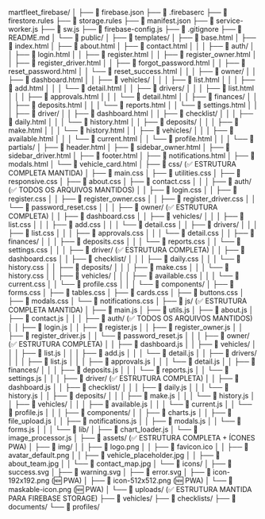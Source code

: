 martfleet_firebase/
│
├── 📄 firebase.json
├── 📄 .firebaserc
├── 📄 firestore.rules
├── 📄 storage.rules
├── 📄 manifest.json
├── 📄 service-worker.js
├── 📄 sw.js
├── 📄 firebase-config.js
├── 📄 .gitignore
├── 📄 README.md
│
└── 📁 public/
    │
    ├── 📁 templates/
    │   ├── 📄 base.html
    │   ├── 📄 index.html
    │   ├── 📄 about.html
    │   ├── 📄 contact.html
    │   │
    │   ├── 📁 auth/
    │   │   ├── 📄 login.html
    │   │   ├── 📄 register.html
    │   │   ├── 📄 register_owner.html 
    │   │   ├── 📄 register_driver.html 
    │   │   ├── 📄 forgot_password.html 
    │   │   ├── 📄 reset_password.html 
    │   │   └── 📄 reset_success.html 
    │   │
    │   ├── 📁 owner/
    │   │   ├── 📄 dashboard.html 
    │   │   ├── 📁 vehicles/
    │   │   │   ├── 📄 list.html 
    │   │   │   ├── 📄 add.html 
    │   │   │   └── 📄 detail.html 
    │   │   ├── 📁 drivers/
    │   │   │   ├── 📄 list.html 
    │   │   │   ├── 📄 approvals.html 
    │   │   │   └── 📄 detail.html 
    │   │   ├── 📁 finances/
    │   │   │   ├── 📄 deposits.html 
    │   │   │   └── 📄 reports.html 
    │   │   └── 📄 settings.html 
    │   │
    │   ├── 📁 driver/
    │   │   ├── 📄 dashboard.html 
    │   │   ├── 📁 checklist/
    │   │   │   ├── 📄 daily.html 
    │   │   │   └── 📄 history.html 
    │   │   ├── 📁 deposits/
    │   │   │   ├── 📄 make.html 
    │   │   │   └── 📄 history.html 
    │   │   ├── 📁 vehicles/
    │   │   │   ├── 📄 available.html 
    │   │   │   └── 📄 current.html 
    │   │   └── 📄 profile.html 
    │   │
    │   └── 📁 partials/
    │       ├── 📄 header.html
    │       ├── 📄 sidebar_owner.html 
    │       ├── 📄 sidebar_driver.html 
    │       ├── 📄 footer.html
    │       ├── 📄 notifications.html
    │       ├── 📄 modals.html 
    │       └── 📄 vehicle_card.html 
    │
    ├── 📁 css/ (✅ ESTRUTURA COMPLETA MANTIDA)
    │   ├── 📄 main.css
    │   ├── 📄 utilities.css
    │   ├── 📄 responsive.css
    │   ├── 📄 about.css
    │   ├── 📄 contact.css
    │   │
    │   ├── 📁 auth/ (✅ TODOS OS ARQUIVOS MANTIDOS)
    │   │   ├── 📄 login.css
    │   │   ├── 📄 register.css
    │   │   ├── 📄 register_owner.css 
    │   │   ├── 📄 register_driver.css 
    │   │   └── 📄 password_reset.css
    │   │
    │   ├── 📁 owner/ (✅ ESTRUTURA COMPLETA)
    │   │   ├── 📄 dashboard.css 
    │   │   ├── 📁 vehicles/
    │   │   │   ├── 📄 list.css 
    │   │   │   ├── 📄 add.css 
    │   │   │   └── 📄 detail.css 
    │   │   ├── 📁 drivers/
    │   │   │   ├── 📄 list.css 
    │   │   │   ├── 📄 approvals.css 
    │   │   │   └── 📄 detail.css 
    │   │   ├── 📁 finances/
    │   │   │   ├── 📄 deposits.css 
    │   │   │   └── 📄 reports.css 
    │   │   └── 📄 settings.css 
    │   │
    │   ├── 📁 driver/ (✅ ESTRUTURA COMPLETA)
    │   │   ├── 📄 dashboard.css 
    │   │   ├── 📁 checklist/
    │   │   │   ├── 📄 daily.css 
    │   │   │   └── 📄 history.css 
    │   │   ├── 📁 deposits/
    │   │   │   ├── 📄 make.css 
    │   │   │   └── 📄 history.css 
    │   │   ├── 📁 vehicles/
    │   │   │   ├── 📄 available.css 
    │   │   │   └── 📄 current.css 
    │   │   └── 📄 profile.css 
    │   │
    │   └── 📁 components/
    │       ├── 📄 forms.css
    │       ├── 📄 tables.css
    │       ├── 📄 cards.css
    │       ├── 📄 buttons.css
    │       ├── 📄 modals.css
    │       └── 📄 notifications.css
    │
    ├── 📁 js/ (✅ ESTRUTURA COMPLETA MANTIDA)
    │   ├── 📄 main.js
    │   ├── 📄 utils.js
    │   ├── 📄 about.js
    │   ├── 📄 contact.js
    │   │
    │   ├── 📁 auth/ (✅ TODOS OS ARQUIVOS MANTIDOS)
    │   │   ├── 📄 login.js
    │   │   ├── 📄 register.js
    │   │   ├── 📄 register_owner.js 
    │   │   ├── 📄 register_driver.js 
    │   │   └── 📄 password_reset.js
    │   │
    │   ├── 📁 owner/ (✅ ESTRUTURA COMPLETA)
    │   │   ├── 📄 dashboard.js 
    │   │   ├── 📁 vehicles/
    │   │   │   ├── 📄 list.js 
    │   │   │   ├── 📄 add.js 
    │   │   │   └── 📄 detail.js 
    │   │   ├── 📁 drivers/
    │   │   │   ├── 📄 list.js 
    │   │   │   ├── 📄 approvals.js 
    │   │   │   └── 📄 detail.js 
    │   │   ├── 📁 finances/
    │   │   │   ├── 📄 deposits.js 
    │   │   │   └── 📄 reports.js 
    │   │   └── 📄 settings.js 
    │   │
    │   ├── 📁 driver/ (✅ ESTRUTURA COMPLETA)
    │   │   ├── 📄 dashboard.js 
    │   │   ├── 📁 checklist/
    │   │   │   ├── 📄 daily.js 
    │   │   │   └── 📄 history.js 
    │   │   ├── 📁 deposits/
    │   │   │   ├── 📄 make.js 
    │   │   │   └── 📄 history.js 
    │   │   ├── 📁 vehicles/
    │   │   │   ├── 📄 available.js 
    │   │   │   └── 📄 current.js 
    │   │   └── 📄 profile.js 
    │   │
    │   ├── 📁 components/
    │   │   ├── 📄 charts.js
    │   │   ├── 📄 file_upload.js
    │   │   ├── 📄 notifications.js
    │   │   ├── 📄 modals.js
    │   │   └── 📄 forms.js
    │   │
    │   └── 📁 lib/
    │       ├── 📄 chart_loader.js
    │       └── 📄 image_processor.js
    │
    ├── 📁 assets/ (✅ ESTRUTURA COMPLETA + ÍCONES PWA)
    │   ├── 📁 img/
    │   │   ├── 📄 logo.png
    │   │   ├── 📄 favicon.ico
    │   │   ├── 📄 avatar_default.png
    │   │   ├── 📄 vehicle_placeholder.jpg
    │   │   ├── 📄 about_team.jpg
    │   │   └── 📄 contact_map.jpg
    │   └── 📁 icons/
    │       ├── 📄 success.svg
    │       ├── 📄 warning.svg
    │       ├── 📄 error.svg
    │       ├── 📄 icon-192x192.png (🆕 PWA)
    │       ├── 📄 icon-512x512.png (🆕 PWA)
    │       └── 📄 maskable-icon.png (🆕 PWA)
    │
    └── 📁 uploads/ (✅ ESTRUTURA MANTIDA PARA FIREBASE STORAGE)
        ├── 📁 vehicles/
        ├── 📁 checklists/
        ├── 📁 documents/
        └── 📁 profiles/